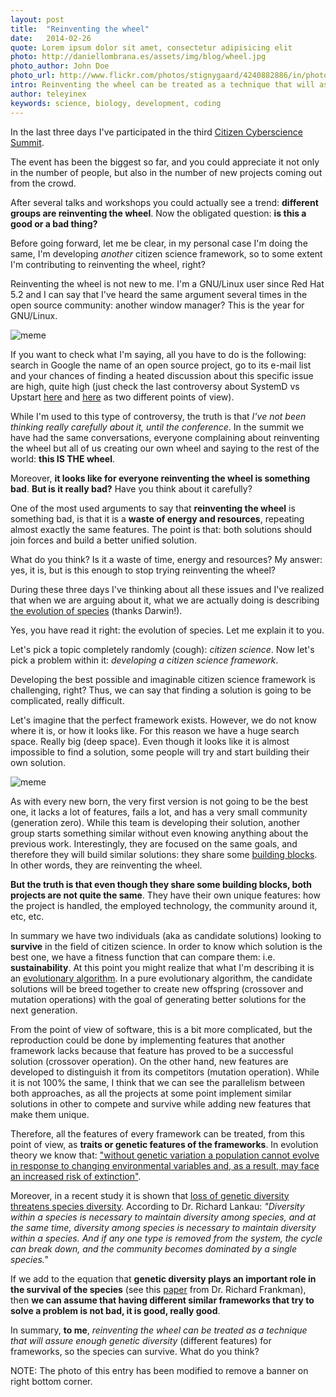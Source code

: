 ```yaml
---
layout: post
title:  "Reinventing the wheel"
date:   2014-02-26 
quote: Lorem ipsum dolor sit amet, consectetur adipisicing elit
photo: http://daniellombrana.es/assets/img/blog/wheel.jpg
photo_author: John Doe
photo_url: http://www.flickr.com/photos/stignygaard/4240882886/in/photostream/
intro: Reinventing the wheel can be treated as a technique that will assure enough genetic diversity (different features) for frameworks, so the species can survive.
author: teleyinex
keywords: science, biology, development, coding
---
```


In the last three days I've participated in the third [Citizen Cyberscience Summit](http://cybersciencesummit.org/).

The event has been the biggest so far, and you could appreciate it not only in the number of people, but also in the number of new projects coming out from the crowd.

After several talks and workshops you could actually see a trend: **different groups are reinventing the wheel**. Now the obligated question: **is this a good or a bad thing?**

Before going forward, let me be clear, in my personal case I'm doing the same, I'm developing *another* citizen science framework, so to some extent I'm contributing to reinventing the wheel, right?

Reinventing the wheel is not new to me. I'm a GNU/Linux user since Red Hat 5.2 and I can say that I've heard the same argument several times in the open source community: another window manager? This is the year for GNU/Linux.

![meme](http://i.imgur.com/JBYFSxa.png)

If you want to check what I'm saying, all you have to do is the following: search in Google the name of an open source project, go to its e-mail list and your chances of finding a heated discussion about this specific issue are high, quite high (just check the last controversy about SystemD vs Upstart [here](http://www.reddit.com/r/linux/comments/1w9qtv/the_design_flaws_of_upstart/) and [here](http://ewontfix.com/14/) as two different points of view).

While I'm used to this type of controversy, the truth is that *I've not been thinking really carefully about it, until the conference*. In the summit we have had the same conversations, everyone complaining about reinventing the wheel but all of us creating our own wheel and saying to the rest of the world: **this IS THE wheel**.

Moreover, **it looks like for everyone reinventing the wheel is something bad**. **But is it really bad?** Have you think about it carefully?

One of the most used arguments to say that **reinventing the wheel** is something bad, is that it is a **waste of energy and resources**, repeating almost exactly the same features. The point is that: both solutions should join forces and build a better unified solution.

What do you think? Is it a waste of time, energy and resources? My answer: yes, it is, but is this enough to stop trying reinventing the wheel?

During these three days I've thinking about all these issues and I've realized that when we are arguing about it, what we are actually doing is describing [the evolution of species](http://en.wikipedia.org/wiki/On_the_Origin_of_Species) (thanks Darwin!).

Yes, you have read it right: the evolution of species. Let me explain it to you. 

Let's pick a topic completely randomly (cough): *citizen science*. Now let's pick a problem within it: *developing a citizen science framework*. 

Developing the best possible and imaginable citizen science framework is challenging, right? Thus, we can say that finding a solution is going to be complicated, really difficult.

Let's imagine that the perfect framework exists. However, we do not know where it is, or how it looks like. For this reason we have a huge search space. Really big (deep space). Even though it looks like it is almost impossible to find a solution, some people will try and start building their own solution.

![meme](http://i.imgur.com/tn0NZMx.png)

As with every new born, the very first version is not going to be the best one, it lacks a lot of features, fails a lot, and has a very small community (generation zero). While this team is developing their solution, another group starts something similar without even knowing anything about the previous work. Interestingly, they are focused on the same goals, and therefore they will build similar solutions: they share some [building blocks](http://ieeexplore.ieee.org/xpl/login.jsp?tp=&arnumber=4983245&url=http%3A%2F%2Fieeexplore.ieee.org%2Fxpls%2Fabs_all.jsp%3Farnumber%3D4983245). In other words, they are reinventing the wheel.

**But the truth is that even though they share some building blocks, both projects are not quite the same**. They have their own unique features: how the project is handled, the employed technology, the community around it, etc, etc.

In summary we have two individuals (aka as candidate solutions) looking to **survive** in the field of citizen science. In order to know which solution is the best one, we have a fitness function that can compare them: i.e. **sustainability**. At this point you might realize that what I'm describing it is an [evolutionary algorithm](http://en.wikipedia.org/wiki/Evolutionary_algorithm). In a pure evolutionary algorithm, the candidate solutions will be breed together to create new offspring (crossover and mutation operations) with the goal of generating better solutions for the next generation.

From the point of view of software, this is a bit more complicated, but the reproduction could be done by implementing features that another framework lacks because that feature has proved to be a successful solution (crossover operation). On the other hand, new features are developed to distinguish it from its competitors (mutation operation). While it is not 100% the same, I think that we can see the parallelism between both approaches, as all the projects at some point implement similar solutions in other to compete and survive while adding new features that make them unique.

Therefore, all the features of every framework can be treated, from this point of view, as **traits or genetic features of the frameworks**. In evolution theory we know that: ["without genetic variation a population cannot evolve in response to changing environmental variables and, as a result, may face an increased risk of extinction"](http://evolution.berkeley.edu/evosite/relevance/IIIA2Lowvariation.shtml).

Moreover, in a recent study it is shown that [loss of genetic diversity threatens species diversity](http://www.enn.com/wildlife/article/23391). According to Dr. Richard Lankau: *"Diversity within a species is necessary to maintain diversity among species, and at the same time, diversity among species is necessary to maintain diversity within a species. And if any one type is removed from the system, the cycle can break down, and the community becomes dominated by a single species."*

If we add to the equation that **genetic diversity plays an important role in the survival of the species** (see this [paper](http://www.sciencedirect.com/science/article/pii/S0006320705002089) from Dr. Richard Frankman), then **we can assume that having different similar frameworks that try to solve a problem is not bad, it is good, really good**.

In summary, **to me**, *reinventing the wheel can be treated as a technique that will assure enough genetic diversity* (different features) for frameworks, so the species can survive. What do you think?

NOTE: The photo of this entry has been modified to remove a banner on right bottom corner.
